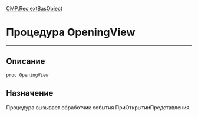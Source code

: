 ﻿---
Link: CMP.Rec.extBasObject.@OpeningView
---

<!---  Навигация
[Имя проекта](#) :
-->
[CMP.Rec.extBasObject](Default)

# Процедура OpeningView
---

## Описание

    proc OpeningView

<!--
## Аргументы{#Args}

### Аргумент1

Описание аргумента 1
-->

## Назначение

Процедура вызывает обработчик события ПриОткрытииПредставления.

<!--
## Пример

    OpeningView...
-->

